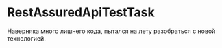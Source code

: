 # RestAssuredApiTestTask
Наверняка много лишнего кода, пытался на лету разобраться с новой технологией.
